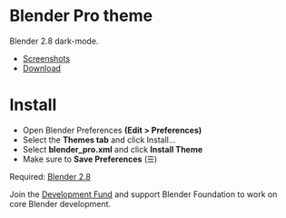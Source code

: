 # Blender Pro theme
Blender 2.8 dark-mode.
* [Screenshots](http://paulcoops.com/blender_pro-theme)
* [Download](https://github.com/Thirioart/blender_pro-theme/archive/master.zip)


# Install
* Open Blender Preferences **(Edit > Preferences)**
* Select the **Themes tab** and click Install…
* Select **blender_pro.xml** and click **Install Theme**
* Make sure to **Save Preferences** (&#9776;)

Required: [Blender 2.8](https://www.blender.org/download/)

Join the [Development Fund](https://fund.blender.org) and support Blender Foundation to work on core Blender development.

